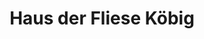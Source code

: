 ---
title: "Haus der Fliese Köbig"
url: /frankfurt-am-main/haus-der-fliese-koebig/
shop: Baumarkt
---